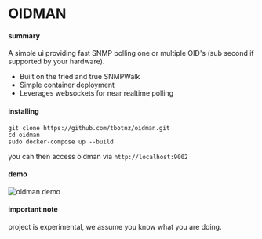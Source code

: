 # OIDMAN

#### summary
A simple ui providing fast SNMP polling one or multiple OID's (sub second if supported by your hardware).

- Built on the tried and true SNMPWalk
- Simple container deployment
- Leverages websockets for near realtime polling

#### installing
```
git clone https://github.com/tbotnz/oidman.git
cd oidman
sudo docker-compose up --build
```

you can then access oidman via ```http://localhost:9002```

#### demo
![oidman demo](/oidman.gif)


#### important note
project is experimental, we assume you know what you are doing.
